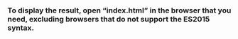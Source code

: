 ### To display the result, open “index.html” in the browser that you need, excluding browsers that do not support the ES2015 syntax.
